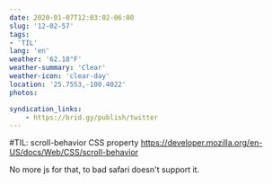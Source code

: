 ```yaml
---
date: 2020-01-07T12:03:02-06:00
slug: '12-02-57'
tags:
- 'TIL'
lang: 'en'
weather: '62.18°F'
weather-summary: 'Clear'
weather-icon: 'clear-day'
location: '25.7553,-100.4022'
photos:

syndication_links:
    - https://brid.gy/publish/twitter
---
```

 #TIL: scroll-behavior CSS property  https://developer.mozilla.org/en-US/docs/Web/CSS/scroll-behavior

No more js for that, to bad safari doesn't support it.